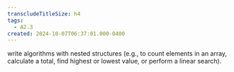 ```yaml
---
transcludeTitleSize: h4
tags:
  - A2.3
created: 2024-10-07T06:37:01.000-0400
---
```

write algorithms with nested structures (e.g., to count elements in an array, calculate a total, find highest or lowest value, or perform a linear search).